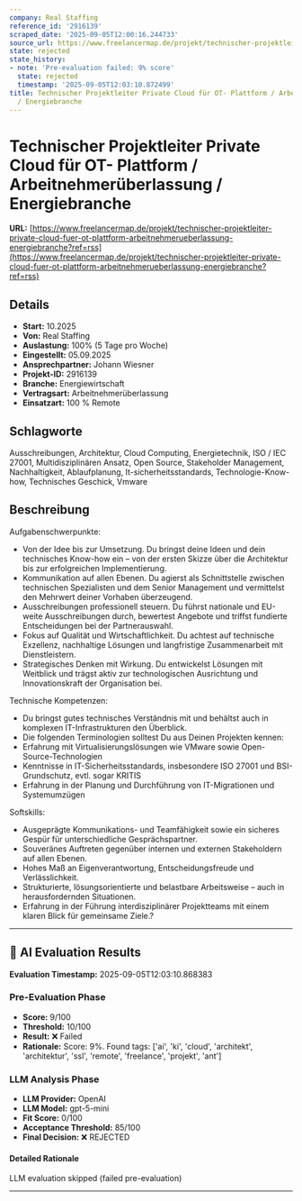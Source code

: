 ```yaml
---
company: Real Staffing
reference_id: '2916139'
scraped_date: '2025-09-05T12:00:16.244733'
source_url: https://www.freelancermap.de/projekt/technischer-projektleiter-private-cloud-fuer-ot-plattform-arbeitnehmerueberlassung-energiebranche?ref=rss
state: rejected
state_history:
- note: 'Pre-evaluation failed: 9% score'
  state: rejected
  timestamp: '2025-09-05T12:03:10.872499'
title: Technischer Projektleiter Private Cloud für OT- Plattform / Arbeitnehmerüberlassung
  / Energiebranche
---
```



# Technischer Projektleiter Private Cloud für OT- Plattform / Arbeitnehmerüberlassung / Energiebranche
**URL:** [https://www.freelancermap.de/projekt/technischer-projektleiter-private-cloud-fuer-ot-plattform-arbeitnehmerueberlassung-energiebranche?ref=rss](https://www.freelancermap.de/projekt/technischer-projektleiter-private-cloud-fuer-ot-plattform-arbeitnehmerueberlassung-energiebranche?ref=rss)
## Details
- **Start:** 10.2025
- **Von:** Real Staffing
- **Auslastung:** 100% (5 Tage pro Woche)
- **Eingestellt:** 05.09.2025
- **Ansprechpartner:** Johann Wiesner
- **Projekt-ID:** 2916139
- **Branche:** Energiewirtschaft
- **Vertragsart:** Arbeitnehmerüberlassung
- **Einsatzart:** 100
                                                % Remote

## Schlagworte
Ausschreibungen, Architektur, Cloud Computing, Energietechnik, ISO / IEC 27001, Multidisziplinären Ansatz, Open Source, Stakeholder Management, Nachhaltigkeit, Ablaufplanung, It-sicherheitsstandards, Technologie-Know-how, Technisches Geschick, Vmware

## Beschreibung
Aufgabenschwerpunkte:
- Von der Idee bis zur Umsetzung. Du bringst deine Ideen und dein technisches Know-how ein – von der ersten Skizze über die Architektur bis zur erfolgreichen Implementierung.
- Kommunikation auf allen Ebenen. Du agierst als Schnittstelle zwischen technischen Spezialisten und dem Senior Management und vermittelst den Mehrwert deiner Vorhaben überzeugend.
- Ausschreibungen professionell steuern. Du führst nationale und EU-weite Ausschreibungen durch, bewertest Angebote und triffst fundierte Entscheidungen bei der Partnerauswahl.
- Fokus auf Qualität und Wirtschaftlichkeit. Du achtest auf technische Exzellenz, nachhaltige Lösungen und langfristige Zusammenarbeit mit Dienstleistern.
- Strategisches Denken mit Wirkung. Du entwickelst Lösungen mit Weitblick und trägst aktiv zur technologischen Ausrichtung und Innovationskraft der Organisation bei.

Technische Kompetenzen:
- Du bringst gutes technisches Verständnis mit und behältst auch in komplexen IT-Infrastrukturen den Überblick.
- Die folgenden Terminologien solltest Du aus Deinen Projekten kennen:
- Erfahrung mit Virtualisierungslösungen wie VMware sowie Open-Source-Technologien
- Kenntnisse in IT-Sicherheitsstandards, insbesondere ISO 27001 und BSI-Grundschutz, evtl. sogar KRITIS
- Erfahrung in der Planung und Durchführung von IT-Migrationen und Systemumzügen

Softskills:
- Ausgeprägte Kommunikations- und Teamfähigkeit sowie ein sicheres Gespür für unterschiedliche Gesprächspartner.
- Souveränes Auftreten gegenüber internen und externen Stakeholdern auf allen Ebenen.
- Hohes Maß an Eigenverantwortung, Entscheidungsfreude und Verlässlichkeit.
- Strukturierte, lösungsorientierte und belastbare Arbeitsweise – auch in herausfordernden Situationen.
- Erfahrung in der Führung interdisziplinärer Projektteams mit einem klaren Blick für gemeinsame Ziele.?

---

## 🤖 AI Evaluation Results

**Evaluation Timestamp:** 2025-09-05T12:03:10.868383

### Pre-Evaluation Phase
- **Score:** 9/100
- **Threshold:** 10/100
- **Result:** ❌ Failed
- **Rationale:** Score: 9%. Found tags: ['ai', 'ki', 'cloud', 'architekt', 'architektur', 'ssl', 'remote', 'freelance', 'projekt', 'ant']

### LLM Analysis Phase
- **LLM Provider:** OpenAI
- **LLM Model:** gpt-5-mini
- **Fit Score:** 0/100
- **Acceptance Threshold:** 85/100
- **Final Decision:** ❌ REJECTED

#### Detailed Rationale
LLM evaluation skipped (failed pre-evaluation)

---
